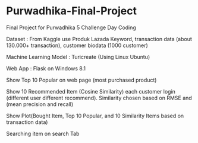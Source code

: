 # Purwadhika-Final-Project
Final Project for Purwadhika 5 Challenge Day Coding

Dataset : From Kaggle use Produk Lazada Keyword, transaction data (about 130.000+ transaction), customer biodata (1000 customer)

Machine Learning Model : Turicreate (Using Linux Ubuntu)

Web App : Flask on Windows 8.1

Show Top 10 Popular on web page (most purchased product)


Show 10 Recommended Item (Cosine Similarity) each customer login (different user different recommend).
Similarity chosen based on RMSE and (mean precision and recall)

Show Plot(Bought Item, Top 10 Popular, and 10 Similarity Items based on transaction data)


Searching item on search Tab
